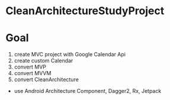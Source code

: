 # CleanArchitectureStudyProject

# Goal
1. create MVC project with Google Calendar Api
2. create custom Calendar
3. convert MVP
4. convert MVVM
5. convert CleanArchitecture

+ use Android Architecture Component, Dagger2, Rx, Jetpack
